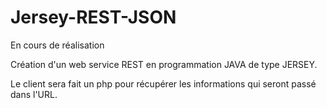 # Jersey-REST-JSON

En cours de réalisation

Création d'un web service REST en programmation JAVA de type JERSEY.

Le client sera fait un php pour récupérer les informations qui seront passé dans l'URL.


